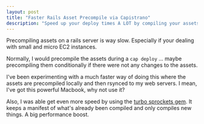 ```yaml
---
layout: post
title: "Faster Rails Asset Precompile via Capistrano"
description: "Speed up your deploy times A LOT by compiling your assets locally and then rsync them to your webservers."
---
```


Precompiling assets on a rails server is way slow. Especially if your dealing with small and micro EC2 instances.

Normally, I would precompile the assets during a `cap deploy` ... maybe precompiling them conditionally if there were not any changes to the assets.

I've been experimenting with a much faster way of doing this where the assets are precompiled locally and then rsynced to my web servers. I mean, I've got this powerful Macbook, why not use it?

Also, I was able get even more speed by using the [turbo sprockets gem](https://github.com/ndbroadbent/turbo-sprockets-rails3). It keeps a manifest of what's already been compiled and only compiles new things. A big performance boost.

<!--break-->

<script src="https://gist.github.com/4338134.js"></script>